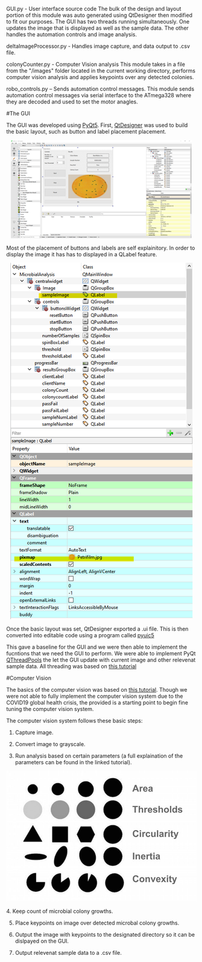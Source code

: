 
GUI.py - User interface source code
The bulk of the design and layout portion of this module was auto generated using QtDesigner then modified to fit our purposes.
The GUI has two threads running simultaneously. One updates the image that is displayed as well as the sample data. The other handles the automation controls and image analysis.

deltaImageProcessor.py - Handles image capture, and data output to .csv file.

colonyCounter.py - Computer Vision analysis
This module takes in a file from the "/images" folder located in the current working directory, performs computer vision analysis and applies keypoints over any detected colonies.

robo_controls.py – Sends automation control messages.
This module sends automation control messages via serial interface to the ATmega328 where they are decoded and used to set the motor anagles.

#The GUI

The GUI was developed using [PyQt5](https://pypi.org/project/PyQt5/). First, [QtDesigner](https://pythonbasics.org/qt-designer-python/) was used to build the basic layout, such as button and label placement placement.

<p align="middle">
   <img src = https://github.com/Jbruslind/ECE44x_Senior_Design/blob/master/Computer%20Science/Images/Qt_Designer.png/ height="260" width="480">
</p>

Most of the placement of buttons and labels are self explainitory. In order to display the image it has has to displayed in a QLabel feature.

<p align="middle">
   <img src = https://github.com/Jbruslind/ECE44x_Senior_Design/blob/master/Computer%20Science/Images/pixmap.png/>
</p>

Once the basic layout was set, QtDesigner exported a .ui file. This is then converted into editable code using a program called [pyuic5](https://pypi.org/project/pyuic5-tool/)

This gave a baseline for the GUI and we were then able to implement the fucntions that we need the GUI to perform. We were able to implement PyQt [QThreadPools](https://doc.qt.io/qt-5/qthreadpool.html) the let the GUI update with current image and other relevenat sample data. All threading was based on [this tutorial](https://www.learnpyqt.com/courses/concurrent-execution/multithreading-pyqt-applications-qthreadpool/)

#Computer Vision

The basics of the computer vision was based on [this tutorial](https://www.learnopencv.com/blob-detection-using-opencv-python-c/). Though we were not able to fully implement the computer vision system due to the COVID19 global health crisis, the provided is a starting point to begin fine tuning the computer vision system.

The computer vision system follows these basic steps:
1. Capture image.

2. Convert image to grayscale.

3. Run analysis based on certain parameters (a full explaination of the parameters can be found in the linked tutorial).

<p align="middle">
   <img src = https://github.com/Jbruslind/ECE44x_Senior_Design/blob/master/Computer%20Science/Images/BlobTest.jpg>
</p>
4. Keep count of microbial colony growths.

5. Place keypoints on image over detected microbal colony growths.

6. Output the image with keypoints to the designated directory so it can be dislpayed on the GUI.

7. Output relevenat sample data to a .csv file.
